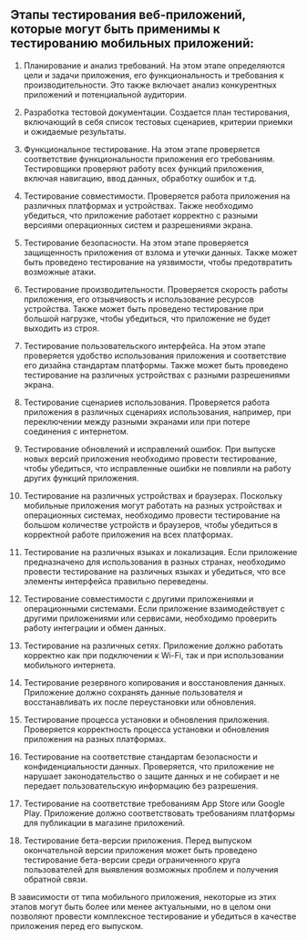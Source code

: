 ## Этапы тестирования веб-приложений, которые могут быть применимы к тестированию мобильных приложений:

1. Планирование и анализ требований. На этом этапе определяются цели и задачи приложения, его функциональность и требования к производительности. Это также включает анализ конкурентных приложений и потенциальной аудитории.

2. Разработка тестовой документации. Создается план тестирования, включающий в себя список тестовых сценариев, критерии приемки и ожидаемые результаты.

3. Функциональное тестирование. На этом этапе проверяется соответствие функциональности приложения его требованиям. Тестировщики проверяют работу всех функций приложения, включая навигацию, ввод данных, обработку ошибок и т.д.

4. Тестирование совместимости. Проверяется работа приложения на различных платформах и устройствах. Также необходимо убедиться, что приложение работает корректно с разными версиями операционных систем и разрешениями экрана.

5. Тестирование безопасности. На этом этапе проверяется защищенность приложения от взлома и утечки данных. Также может быть проведено тестирование на уязвимости, чтобы предотвратить возможные атаки.

6. Тестирование производительности. Проверяется скорость работы приложения, его отзывчивость и использование ресурсов устройства. Также может быть проведено тестирование при большой нагрузке, чтобы убедиться, что приложение не будет выходить из строя.

7. Тестирование пользовательского интерфейса. На этом этапе проверяется удобство использования приложения и соответствие его дизайна стандартам платформы. Также может быть проведено тестирование на различных устройствах с разными разрешениями экрана.

8. Тестирование сценариев использования. Проверяется работа приложения в различных сценариях использования, например, при переключении между разными экранами или при потере соединения с интернетом.

9. Тестирование обновлений и исправлений ошибок. При выпуске новых версий приложения необходимо провести тестирование, чтобы убедиться, что исправленные ошибки не повлияли на работу других функций приложения.

10. Тестирование на различных устройствах и браузерах. Поскольку мобильные приложения могут работать на разных устройствах и операционных системах, необходимо провести тестирование на большом количестве устройств и браузеров, чтобы убедиться в корректной работе приложения на всех платформах.

11. Тестирование на различных языках и локализация. Если приложение предназначено для использования в разных странах, необходимо провести тестирование на различных языках и убедиться, что все элементы интерфейса правильно переведены.

12. Тестирование совместимости с другими приложениями и операционными системами. Если приложение взаимодействует с другими приложениями или сервисами, необходимо проверить работу интеграции и обмен данных.

13. Тестирование на различных сетях. Приложение должно работать корректно как при подключении к Wi-Fi, так и при использовании мобильного интернета.

14. Тестирование резервного копирования и восстановления данных. Приложение должно сохранять данные пользователя и восстанавливать их после переустановки или обновления.

15. Тестирование процесса установки и обновления приложения. Проверяется корректность процесса установки и обновления приложения на разных платформах.

16. Тестирование на соответствие стандартам безопасности и конфиденциальности данных. Проверяется, что приложение не нарушает законодательство о защите данных и не собирает и не передает пользовательскую информацию без разрешения.

17. Тестирование на соответствие требованиям App Store или Google Play. Приложение должно соответствовать требованиям платформы для публикации в магазине приложений.

18. Тестирование бета-версии приложения. Перед выпуском окончательной версии приложения может быть проведено тестирование бета-версии среди ограниченного круга пользователей для выявления возможных проблем и получения обратной связи.

В зависимости от типа мобильного приложения, некоторые из этих этапов могут быть более или менее актуальными, но в целом они позволяют провести комплексное тестирование и убедиться в качестве приложения перед его выпуском.
